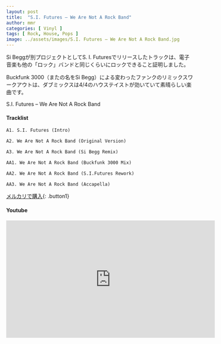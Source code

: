 ```yaml
---
layout: post
title:  "S.I. Futures – We Are Not A Rock Band"
author: mmr
categories: [ Vinyl ]
tags: [ Rock, House, Pops ]
image: ../assets/images/S.I. Futures – We Are Not A Rock Band.jpg
---
```


Si Beggが別プロジェクトとしてS. I. Futuresでリリースしたトラックは、電子音楽も他の「ロック」バンドと同じくらいにロックできること証明しました。

Buckfunk 3000（またの名をSi Begg）による変わったファンクのリミックスワークアウトは、ダブミックスは4/4のハウステイストが効いていて素晴らしい楽曲です。

S.I. Futures – We Are Not A Rock Band

#### Tracklist
```md
A1. S.I. Futures (Intro)

A2. We Are Not A Rock Band (Original Version)

A3. We Are Not A Rock Band (Si Begg Remix)

AA1. We Are Not A Rock Band (Buckfunk 3000 Mix)

AA2. We Are Not A Rock Band (S.I.Futures Rework)

AA3. We Are Not A Rock Band (Accapella)
```

[メルカリで購入](https://jp.mercari.com/item/m83564527494?afid=6142608987){: .button1}

#### Youtube
<iframe width="560" height="315" src="https://www.youtube.com/embed/aBMhu-CwpBI?si=QdtzqCiop-L6uvnt" title="YouTube video player" frameborder="0" allow="accelerometer; autoplay; clipboard-write; encrypted-media; gyroscope; picture-in-picture; web-share" referrerpolicy="strict-origin-when-cross-origin" allowfullscreen></iframe>